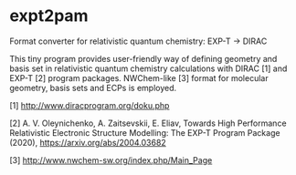 # expt2pam
Format converter for relativistic quantum chemistry: EXP-T -> DIRAC

This tiny program provides user-friendly way of defining geometry and basis set in relativistic quantum chemistry calculations with DIRAC [1] and EXP-T [2] program packages. NWChem-like [3] format for molecular geometry, basis sets and ECPs is employed.

[1] http://www.diracprogram.org/doku.php

[2] A. V. Oleynichenko, A. Zaitsevskii, E. Eliav, Towards High Performance Relativistic Electronic Structure Modelling: The EXP-T Program Package (2020), https://arxiv.org/abs/2004.03682

[3] http://www.nwchem-sw.org/index.php/Main_Page
